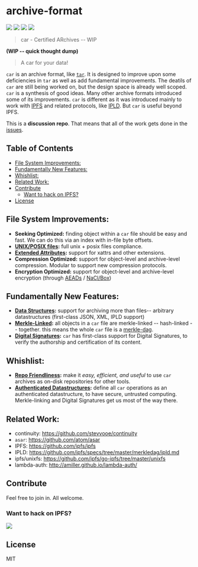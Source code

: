# archive-format

[![](https://img.shields.io/badge/made%20by-Protocol%20Labs-blue.svg?style=flat-square)](http://ipn.io)
[![](https://img.shields.io/badge/project-IPFS-blue.svg?style=flat-square)](http://ipfs.io/)
[![](https://img.shields.io/badge/freenode-%23ipfs-blue.svg?style=flat-square)](http://webchat.freenode.net/?channels=%23ipfs)
[![](https://img.shields.io/badge/discussion_repo-go_to_issues-brightgreen.svg?style=flat-square)](https://github.com/ipfs/archive-format/issues)

> car - Certified ARchives -- WIP

**(WIP -- quick thought dump)**

> A car for your data!

`car` is an archive format, like [`tar`](https://en.wikipedia.org/wiki/Tar_(computing)). It is designed to improve upon some deficiencies in `tar` as well as add fundamental improvements. The deatils of `car` are still being worked on, but the design space is already well scoped. `car` is a synthesis of good ideas. Many other archive formats introduced some of its improvements. `car` is different as it was introduced mainly to work with [IPFS](https://ipfs.io) and related protocols, like [IPLD](https://github.com/ipfs/specs/tree/master/merkledag/ipld.md). But `car` is useful beyond IPFS.

This is a **discussion repo**. That means that all of the work gets done in the [issues](https://github.com/ipfs/apps/issues).

## Table of Contents

- [File System Improvements:](#file-system-improvements)
- [Fundamentally New Features:](#fundamentally-new-features)
- [Whishlist:](#whishlist)
- [Related Work:](#related-work)
- [Contribute](#contribute)
  - [Want to hack on IPFS?](#want-to-hack-on-ipfs)
- [License](#license)

## File System Improvements:

- **Seeking Optimized:** finding object within a `car` file should be easy and fast. We can do this via an index with in-file byte offsets.
- **[UNIX/POSIX files]():** full unix + posix files compliance.
- **[Extended Attributes](https://en.wikipedia.org/wiki/Extended_file_attributes):** support for xattrs and other extensions.
- **Compression Optimized:** support for object-level and archive-level compression. Modular to support new compression protocols.
- **Encryption Optimized:** support for object-level and archive-level encryption (through [AEADs](https://en.wikipedia.org/wiki/Authenticated_encryption) / [NaCl/Box](https://godoc.org/golang.org/x/crypto/nacl/box))

## Fundamentally New Features: 

- **[Data Structures](https://github.com/ipfs/specs/tree/master/merkledag/ipld.md):** support for archiving more than files-- arbitrary datastructures (first-class JSON, XML, IPLD support)
- **[Merkle-Linked](https://github.com/ipfs/specs/tree/master/merkledag/ipld.md):** all objects in a `car` file are merkle-linked -- hash-linked -- together. this means the whole `car` file is a [merkle-dag](https://en.wikipedia.org/wiki/Merkle_tree).
- **[Digital Signatures](https://en.wikipedia.org/wiki/Digital_signature):** `car` has first-class support for Digital Signatures, to verify the authorship and certification of its content.

## Whishlist:

- **[Repo Friendliness](https://github.com/jbenet/random-ideas/issues/33):** make it _easy, efficient, and useful_ to use `car` archives as on-disk repositories for other tools.
- **[Authenticated Datastructures](https://www.cs.umd.edu/~mwh/papers/gpads.pdf):** define all `car` operations as an authenticated datastructure, to have secure, untrusted computing. Merkle-linking and Digital Signatures get us most of the way there.

## Related Work:

- continuity: https://github.com/stevvooe/continuity
- `asar`: https://github.com/atom/asar
- IPFS: https://github.com/ipfs/ipfs
- IPLD: https://github.com/ipfs/specs/tree/master/merkledag/ipld.md
- ipfs/unixfs: https://github.com/ipfs/go-ipfs/tree/master/unixfs
- lambda-auth: http://amiller.github.io/lambda-auth/

## Contribute

Feel free to join in. All welcome.

### Want to hack on IPFS?

[![](https://cdn.rawgit.com/jbenet/contribute-ipfs-gif/master/img/contribute.gif)](https://github.com/ipfs/community/blob/master/contributing.md)

## License

MIT

